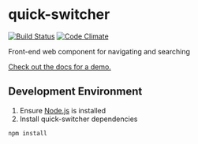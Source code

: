 # quick-switcher

[![Build Status](https://travis-ci.org/lightster/quick-switcher.svg?branch=master)](https://travis-ci.org/lightster/quick-switcher)
[![Code Climate](https://lima.codeclimate.com/github/lightster/quick-switcher/badges/gpa.svg)](https://lima.codeclimate.com/github/lightster/quick-switcher)

Front-end web component for navigating and searching

[Check out the docs for a demo.](https://lightster.github.io/quick-switcher/)

## Development Environment

1. Ensure [Node.js](https://nodejs.org) is installed
2. Install quick-switcher dependencies

  ```bash
  npm install
  ```
